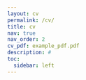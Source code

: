 ```yaml
---
layout: cv
permalink: /cv/
title: cv
nav: true
nav_order: 2
cv_pdf: example_pdf.pdf
description: #
toc:
  sidebar: left
---
```

